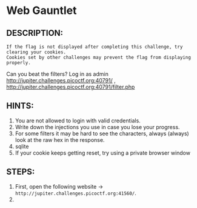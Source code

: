 # Web Gauntlet
## DESCRIPTION:
```
If the flag is not displayed after completing this challenge, try clearing your cookies. 
Cookies set by other challenges may prevent the flag from displaying properly.
```
Can you beat the filters? 
Log in as admin 
http://jupiter.challenges.picoctf.org:40791/ ,
http://jupiter.challenges.picoctf.org:40791/filter.php

## HINTS:
1. You are not allowed to login with valid credentials.
2. Write down the injections you use in case you lose your progress.
3. For some filters it may be hard to see the characters, always (always) look at the raw hex in the response.
4. sqlite
5. If your cookie keeps getting reset, try using a private browser window
## STEPS:
1. First, open the following website -> `http://jupiter.challenges.picoctf.org:41560/`.
2. 

